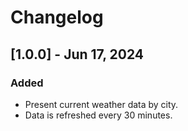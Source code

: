 # Changelog

## [1.0.0] - Jun 17, 2024

### Added
- Present current weather data by city.
- Data is refreshed every 30 minutes.



